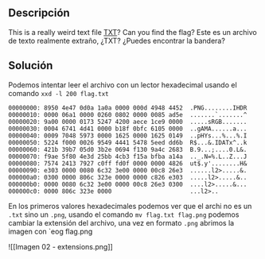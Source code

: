 ## Descripción
This is a really weird text file [TXT](https://jupiter.challenges.picoctf.org/static/e7e5d188621ee705ceeb0452525412ef/flag.txt)? Can you find the flag?
Este es un archivo de texto realmente extraño, ¿TXT? ¿Puedes encontrar la bandera?
## Solución
Podemos intentar leer el archivo con un lector hexadecimal usando el comando `xxd -l 200 flag.txt`
```
00000000: 8950 4e47 0d0a 1a0a 0000 000d 4948 4452  .PNG........IHDR
00000010: 0000 06a1 0000 0260 0802 0000 0085 ad5e  .......`.......^
00000020: 9a00 0000 0173 5247 4200 aece 1ce9 0000  .....sRGB.......
00000030: 0004 6741 4d41 0000 b18f 0bfc 6105 0000  ..gAMA......a...
00000040: 0009 7048 5973 0000 1625 0000 1625 0149  ..pHYs...%...%.I
00000050: 5224 f000 0026 9549 4441 5478 5eed dd6b  R$...&.IDATx^..k
00000060: 421b 39b7 05d0 3b2e 0694 f130 9a4c 2683  B.9...;....0.L&.
00000070: f9ae 5f80 4e3d 25bb 4cb3 f15a bfba a14a  .._.N=%.L..Z...J
00000080: 7574 2413 7927 c0ff fd0f 0000 0000 4826  ut$.y'........H&
00000090: e303 0000 0080 6c32 3e00 0000 00c8 26e3  ......l2>.....&.
000000a0: 0300 0000 806c 323e 0000 0000 c826 e303  .....l2>.....&..
000000b0: 0000 0080 6c32 3e00 0000 00c8 26e3 0300  ....l2>.....&...
000000c0: 0000 806c 323e 0000                      ...l2>..
```
En los primeros valores hexadecimales podemos ver que el archi no es un `.txt` sino un `.png`, usando el comando `mv flag.txt flag.png` podemos cambiar la extensión del archivo, una vez en formato `.png` abrimos la imagen con `eog flag.png

![[Imagen 02 - extensions.png]]